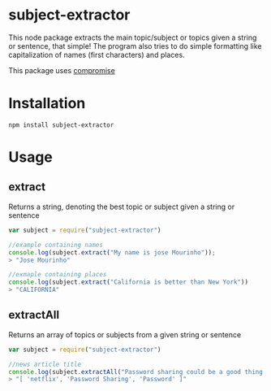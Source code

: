 # subject-extractor
This node package extracts the main topic/subject or topics given a string or sentence, that simple!
The program also tries to do simple formatting like capitalization of names (first characters) and places.

This package uses [compromise](https://github.com/spencermountain/compromise)


# Installation
```npm install subject-extractor```

# Usage 
## extract
Returns a string, denoting the best topic or subject given a string or sentence
```javascript
var subject = require("subject-extractor")

//example containing names
console.log(subject.extract("My name is jose Mourinho"));
> "Jose Mourinho"

//exmaple containing places
console.log(subject.extract("California is better than New York"))
> "CALIFORNIA"
```

## extractAll
Returns an array of topics or subjects from a given string or sentence
```javascript
var subject = require("subject-extractor")

//news article title
console.log(subject.extractAll("Password sharing could be a good thing for Netflix and Hulu"));
> "[ 'netflix', 'Password Sharing', 'Password' ]"
```